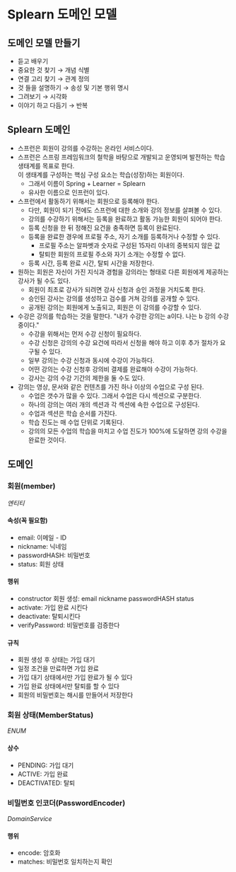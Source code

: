 # Splearn 도메인 모델

## 도메인 모델 만들기
- 듣고 배우기
- 중요한 것 찾기 → 개념 식별
- 연결 고리 찾기 → 관계 정의
- 것 들을 설명하기 → 송성 및 기본 행위 명시
- 그려보기 → 시각화
- 이야기 하고 다듬기 → 반복

## Splearn 도메인
- 스프런은 회원이 강의를 수강하는 온라인 서비스이다.
- 스프런은 스프링 프레임워크의 철학을 바탕으로 개발되고 운영되며 발전하는 학습 생태계를 목표로 한다.  
  이 생태계를 구성하는 핵심 구성 요소는 학습(성장)하는 회원이다.
    - 그래서 이름이 Spring + Learner = Splearn
    - 유사한 이름으로 인프런이 있다.
- 스프런에서 활동하기 위해서는 회원으로 등록해야 한다.
    - 다만, 회원이 되기 전에도 스프런에 대한 소개와 강의 정보를 살펴볼 수 있다.
    - 강의를 수강하기 위해서는 등록을 완료하고 활동 가능한 회원이 되어야 한다.
    - 등록 신청을 한 뒤 정해진 요건을 충족하면 등록이 완료된다.
    - 등록을 완료한 경우에 프로필 주소, 자기 소개를 등록하거나 수정할 수 있다.
        - 프로필 주소는 알파벳과 숫자로 구성된 15자리 이내의 중복되지 않은 값
        - 탈퇴한 회원의 프로필 주소와 자기 소개는 수정할 수 없다.
    - 등록 시간, 등록 완료 시간, 탈퇴 시간을 저장한다.
- 원하는 회원은 자신이 가진 지식과 경험을 강의라는 형태로 다른 회원에게 제공하는 강사가 될 수도 있다.
    - 회원이 최초로 강사가 되려면 강사 신청과 승인 과정을 거치도록 한다.
    - 승인된 강사는 강의를 생성하고 검수를 거쳐 강의를 공개할 수 있다.
    - 공개된 강의는 회원에게 노출되고, 회원은 이 강의를 수강할 수 있다.
- 수강은 강의를 학습하는 것을 말한다. "내가 수강한 강의는 a이다. 나는 b 강의 수강중이다."
    - 수강을 위해서는 먼저 수강 신청이 필요하다.
    - 수강 신청은 강의의 수강 요건에 따라서 신청을 해야 하고 이후 추가 절차가 요구될 수 있다.
    - 일부 강의는 수강 신청과 동시에 수강이 가능하다.
    - 어떤 강의는 수강 신청후 강의비 결제를 완료해야 수강이 가능하다.
    - 강사는 강의 수강 기간의 제한을 둘 수도 있다.
- 강의는 영상, 문서와 같은 컨텐츠를 가진 하나 이상의 수업으로 구성 된다.
    - 수업은 갯수가 많을 수 있다. 그래서 수업은 다시 섹션으로 구분한다.
    - 하나의 강의는 여러 개의 섹션과 각 섹션에 속한 수업으로 구성된다.
    - 수업과 섹션은 학습 순서를 가진다.
    - 학습 진도는 매 수업 단위로 기록된다.
    - 강의의 모든 수업의 학습을 마치고 수업 진도가 100%에 도달하면 강의 수강을 완료한 것이다.

## 도메인

### 회원(member)
_엔티티_
#### 속성(꼭 필요함)
- email: 이메일 - ID
- nickname: 닉네임
- passwordHASH: 비밀번호
- status: 회원 상태
#### 행위 
- constructor 회원 생성: email nickname passwordHASH status
- activate: 가입 완료 시킨다
- deactivate: 탈퇴시킨다
- verifyPassword: 비밀번호를 검증한다
#### 규칙
- 회원 생성 후 상태는 가입 대기
- 일정 조건을 만료하면 가입 완료
- 가입 대기 상태에서만 가입 완료가 될 수 있다
- 가입 완료 상태에서만 탈퇴를 할 수 있다
- 회원의 비밀번호는 해시를 만들어서 저장한다

### 회원 상태(MemberStatus)
_ENUM_
#### 상수
- PENDING: 가입 대기
- ACTIVE: 가입 완료
- DEACTIVATED: 탈퇴

### 비밀번호 인코더(PasswordEncoder)
_DomainService_
#### 행위
- encode: 암호화
- matches: 비밀번호 일치하는지 확인